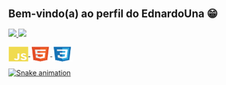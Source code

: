 ## Bem-vindo(a) ao perfil do EdnardoUna 😁

 <div>
   <a href="https://github.com/EdnardoUna">
   <img height="180em" src="https://github-readme-stats.vercel.app/api?username=EdnardoUna&show_icons=true&theme=dark&include_all_commits=true&count_private=true"/>
   <img height="180em" src="https://github-readme-stats.vercel.app/api/top-langs/?username=EdnardoUna&layout=compact&langs_count=6&theme=dark"/>

</div>
<div style="display: inline_block"><br>
  <img align="center" alt="Js" height="30" width="40" src="https://raw.githubusercontent.com/devicons/devicon/master/icons/javascript/javascript-plain.svg">
  <img align="center" alt="HTML" height="30" width="40" src="https://raw.githubusercontent.com/devicons/devicon/master/icons/html5/html5-original.svg">
  <img align="center" alt="CSS" height="30" width="40" src="https://raw.githubusercontent.com/devicons/devicon/master/icons/css3/css3-original.svg">
</div>
<div> 
 
  ![Snake animation](https://github.com/EdnardoUna/EdnardoUna/blob/output/github-contribution-grid-snake.svg)

</div>
